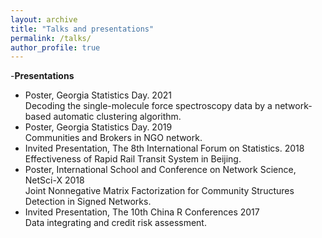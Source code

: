 ```yaml
---
layout: archive
title: "Talks and presentations"
permalink: /talks/
author_profile: true
---
```

-**Presentations**
* Poster, Georgia Statistics Day. 2021 <br />
Decoding the single-molecule force spectroscopy data by a network-based automatic clustering algorithm.
* Poster, Georgia Statistics Day. 2019 <br />
Communities and Brokers in NGO network.
* Invited Presentation, The 8th International Forum on Statistics. 2018 <br />
Effectiveness of Rapid Rail Transit System in Beijing.
* Poster, International School and Conference on Network Science, NetSci-X 2018 <br />
Joint Nonnegative Matrix Factorization for Community Structures Detection in Signed Networks.
* Invited Presentation, The 10th China R Conferences 2017 <br />
Data integrating and credit risk assessment.
